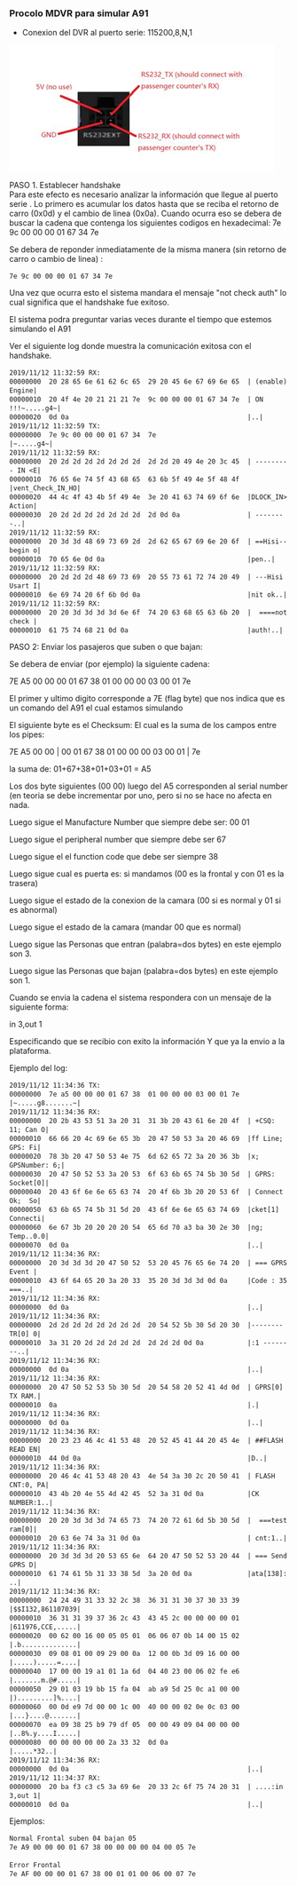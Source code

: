 ### Procolo MDVR para simular A91

* Conexion del DVR al puerto serie: 115200,8,N,1

![](/images/image005.jpg?raw=true)


PASO 1. Establecer handshake  
Para este efecto es necesario analizar la información que llegue al puerto serie
. Lo primero es acumular los datos hasta que se reciba el retorno de carro (0x0d) y el cambio de linea (0x0a).
Cuando ocurra eso se debera de buscar la cadena que contenga los siguientes codigos en hexadecimal: 7e  9c 00 00 00 01 67 34 7e

Se debera de reponder inmediatamente de la misma manera (sin retorno de carro o cambio de linea)
:
```
7e 9c 00 00 00 01 67 34 7e
```

Una vez que ocurra esto el sistema mandara el mensaje "not check auth" lo cual significa que el handshake fue exitoso.

El sistema podra preguntar varias veces durante el tiempo que estemos simulando el A91

Ver el siguiente log donde muestra la comunicación exitosa con el handshake.


```
2019/11/12 11:32:59 RX:
00000000  20 28 65 6e 61 62 6c 65  29 20 45 6e 67 69 6e 65  | (enable) Engine|
00000010  20 4f 4e 20 21 21 21 7e  9c 00 00 00 01 67 34 7e  | ON !!!~.....g4~|
00000020  0d 0a                                             |..|
2019/11/12 11:32:59 TX:
00000000  7e 9c 00 00 00 01 67 34  7e                       |~.....g4~|
2019/11/12 11:32:59 RX:
00000000  20 2d 2d 2d 2d 2d 2d 2d  2d 2d 20 49 4e 20 3c 45  | --------- IN <E|
00000010  76 65 6e 74 5f 43 68 65  63 6b 5f 49 4e 5f 48 4f  |vent_Check_IN_HO|
00000020  44 4c 4f 43 4b 5f 49 4e  3e 20 41 63 74 69 6f 6e  |DLOCK_IN> Action|
00000030  20 2d 2d 2d 2d 2d 2d 2d  2d 0d 0a                 | --------..|
2019/11/12 11:32:59 RX:
00000000  20 3d 3d 48 69 73 69 2d  2d 62 65 67 69 6e 20 6f  | ==Hisi--begin o|
00000010  70 65 6e 0d 0a                                    |pen..|
2019/11/12 11:32:59 RX:
00000000  20 2d 2d 2d 48 69 73 69  20 55 73 61 72 74 20 49  | ---Hisi Usart I|
00000010  6e 69 74 20 6f 6b 0d 0a                           |nit ok..|
2019/11/12 11:32:59 RX:
00000000  20 20 3d 3d 3d 3d 6e 6f  74 20 63 68 65 63 6b 20  |  ====not check |
00000010  61 75 74 68 21 0d 0a                              |auth!..|
```

PASO 2: Enviar los pasajeros que suben o que bajan:

Se debera de enviar (por ejemplo) la siguiente cadena:

7E A5 00 00 00 01 67 38  01 00 00 00 03 00 01 7e

El primer y ultimo digito corresponde a 7E (flag byte) que nos indica que es un comando del A91 el cual estamos simulando

El siguiente byte es el Checksum: El cual es la suma de los campos entre los pipes:

7E A5 00 00 | 00 01 67 38  01 00 00 00 03 00 01 | 7e

la suma de: 01+67+38+01+03+01 = A5

Los dos byte siguientes (00 00) luego del A5 corresponden al serial number (en teoria se debe incrementar por uno, pero si no se hace no afecta en nada.

Luego sigue el Manufacture Number que siempre debe ser: 00 01

Luego sigue el peripheral number que siempre debe ser 67

Luego sigue el el function code que debe ser siempre 38

Luego sigue cual es puerta es: si mandamos (00 es la frontal y con 01 es la trasera)

Luego sigue el estado de la conexion de la camara (00 si es normal y 01 si es abnormal)

Luego sigue el estado de la camara (mandar 00 que es normal)

Luego sigue las Personas que entran (palabra=dos bytes) en este ejemplo son 3.

Luego sigue las Personas que bajan (palabra=dos bytes) en este ejemplo son 1.

Cuando se envia la cadena el sistema respondera con un mensaje de la siguiente forma:

in 3,out 1

Especificando que se recibio con exito la información Y que ya la envio a la plataforma.

Ejemplo del log:

```
2019/11/12 11:34:36 TX:
00000000  7e a5 00 00 00 01 67 38  01 00 00 00 03 00 01 7e  |~.....g8.......~|
2019/11/12 11:34:36 RX:
00000000  20 2b 43 53 51 3a 20 31  31 3b 20 43 61 6e 20 4f  | +CSQ: 11; Can O|
00000010  66 66 20 4c 69 6e 65 3b  20 47 50 53 3a 20 46 69  |ff Line; GPS: Fi|
00000020  78 3b 20 47 50 53 4e 75  6d 62 65 72 3a 20 36 3b  |x; GPSNumber: 6;|
00000030  20 47 50 52 53 3a 20 53  6f 63 6b 65 74 5b 30 5d  | GPRS: Socket[0]|
00000040  20 43 6f 6e 6e 65 63 74  20 4f 6b 3b 20 20 53 6f  | Connect Ok;  So|
00000050  63 6b 65 74 5b 31 5d 20  43 6f 6e 6e 65 63 74 69  |cket[1] Connecti|
00000060  6e 67 3b 20 20 20 20 54  65 6d 70 a3 ba 30 2e 30  |ng;    Temp..0.0|
00000070  0d 0a                                             |..|
2019/11/12 11:34:36 RX:
00000000  20 3d 3d 3d 20 47 50 52  53 20 45 76 65 6e 74 20  | === GPRS Event |
00000010  43 6f 64 65 20 3a 20 33  35 20 3d 3d 3d 0d 0a     |Code : 35 ===..|
2019/11/12 11:34:36 RX:
00000000  0d 0a                                             |..|
2019/11/12 11:34:36 RX:
00000000  2d 2d 2d 2d 2d 2d 2d 2d  20 54 52 5b 30 5d 20 30  |-------- TR[0] 0|
00000010  3a 31 20 2d 2d 2d 2d 2d  2d 2d 2d 0d 0a           |:1 --------..|
2019/11/12 11:34:36 RX:
00000000  0d 0a                                             |..|
2019/11/12 11:34:36 RX:
00000000  20 47 50 52 53 5b 30 5d  20 54 58 20 52 41 4d 0d  | GPRS[0] TX RAM.|
00000010  0a                                                |.|
2019/11/12 11:34:36 RX:
00000000  0d 0a                                             |..|
2019/11/12 11:34:36 RX:
00000000  20 23 23 46 4c 41 53 48  20 52 45 41 44 20 45 4e  | ##FLASH READ EN|
00000010  44 0d 0a                                          |D..|
2019/11/12 11:34:36 RX:
00000000  20 46 4c 41 53 48 20 43  4e 54 3a 30 2c 20 50 41  | FLASH CNT:0, PA|
00000010  43 4b 20 4e 55 4d 42 45  52 3a 31 0d 0a           |CK NUMBER:1..|
2019/11/12 11:34:36 RX:
00000000  20 20 3d 3d 3d 74 65 73  74 20 72 61 6d 5b 30 5d  |  ===test ram[0]|
00000010  20 63 6e 74 3a 31 0d 0a                           | cnt:1..|
2019/11/12 11:34:36 RX:
00000000  20 3d 3d 3d 20 53 65 6e  64 20 47 50 52 53 20 44  | === Send GPRS D|
00000010  61 74 61 5b 31 33 38 5d  3a 20 0d 0a              |ata[138]: ..|
2019/11/12 11:34:36 RX:
00000000  24 24 49 31 33 32 2c 38  36 31 31 30 37 30 33 39  |$$I132,861107039|
00000010  36 31 31 39 37 36 2c 43  43 45 2c 00 00 00 00 01  |611976,CCE,.....|
00000020  00 62 00 16 00 05 05 01  06 06 07 0b 14 00 15 02  |.b..............|
00000030  09 08 01 00 09 29 00 0a  12 00 0b 3d 09 16 00 00  |.....).....=....|
00000040  17 00 00 19 a1 01 1a 6d  04 40 23 00 06 02 fe e6  |.......m.@#.....|
00000050  29 01 03 19 bb 15 fa 04  ab a9 5d 25 0c a1 00 00  |).........]%....|
00000060  00 0d e9 7d 00 00 1c 00  40 00 00 02 0e 0c 03 00  |...}....@.......|
00000070  ea 09 38 25 b9 79 df 05  00 00 49 09 04 00 00 00  |..8%.y....I.....|
00000080  00 00 00 00 00 2a 33 32  0d 0a                    |.....*32..|
2019/11/12 11:34:36 RX:
00000000  0d 0a                                             |..|
2019/11/12 11:34:37 RX:
00000000  20 ba f3 c3 c5 3a 69 6e  20 33 2c 6f 75 74 20 31  | ....:in 3,out 1|
00000010  0d 0a                                             |..|
```
Ejemplos:

```
Normal Frontal suben 04 bajan 05
7e A9 00 00 00 01 67 38 00 00 00 00 04 00 05 7e

Error Frontal
7e AF 00 00 00 01 67 38 00 01 01 00 06 00 07 7e
```

